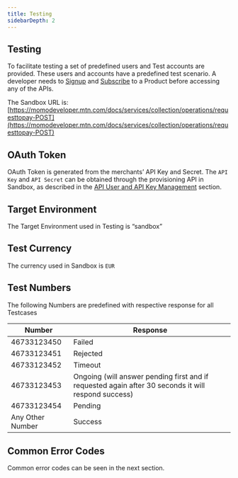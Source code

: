 ```yaml
---
title: Testing
sidebarDepth: 2
---
```


## Testing

To facilitate testing a set of predefined users and Test accounts are provided. These users and accounts have a predefined test scenario. A developer needs to [Signup](https://momodeveloper.mtn.com/signup) and [Subscribe](https://momodeveloper.mtn.com/products) to a Product before accessing any of the APIs.

The Sandbox URL is:
[https://momodeveloper.mtn.com/docs/services/collection/operations/requesttopay-POST](https://momodeveloper.mtn.com/docs/services/collection/operations/requesttopay-POST)



## OAuth Token

OAuth Token is generated from the merchants’ API Key and Secret. The `API Key` and `API Secret` can be obtained through the provisioning API in Sandbox, as described in the [API User and API Key Management](/api-description/#sandbox-provisioning) section.

## Target Environment

The Target Environment used in Testing is “sandbox”

## Test Currency

The currency used in Sandbox is `EUR`

## Test Numbers

The following Numbers are predefined with respective response for all Testcases

|  Number | Response |
| ------------- |-------------|
| 46733123450      | Failed |
| 46733123451      | Rejected |
| 46733123452      | Timeout |
| 46733123453     |  Ongoing (will answer pending first and if requested again after 30 seconds it will respond success)|
| 46733123454     | Pending |
| Any Other Number | Success |

## Common Error Codes

Common error codes can be seen in the next section.